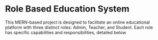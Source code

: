 # Role Based Education System
 This MERN-based project is designed to facilitate an online educational platform with three distinct roles: Admin, Teacher, and Student. Each role has specific capabilities and responsibilities, detailed below
